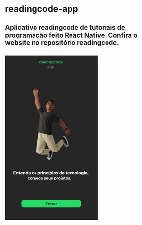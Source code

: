 # readingcode-app
<h2>Aplicativo readingcode de tutoriais de programação feito React Native. Confira o website no repositório readingcode.<h2>

 <img src="./img/Group 48pagina-inicial.png" alt="" style="width: 300px;">
